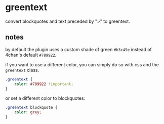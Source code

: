 # greentext

convert blockquotes and text preceded by \">\" to greentext.

## notes

by default the plugin uses a custom shade of green `#b3c45e` instead of 4chan's default `#789922`.

if you want to use a different color, you can simply do so with css and the `greentext` class.

```css
.greentext {
    color: #789922 !important;
}
```

or set a different color to blockquotes:

```css
.greentext blockquote {
    color: grey;
}
```